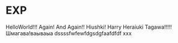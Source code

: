 # EXP
HelloWorld!!! Again! And Again!!
Hiushki!
Harry Heraiuki Tagawa!!!!! 
Шмагава!ваываыа
dssssfwfewfdgsdgfaafdfdf
xxx